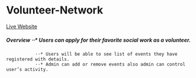 # Volunteer-Network
[Live Website](https://volunteer-network-70619.web.app/)
##### Overview ⋅⋅* Users can apply for their favorite social work as a volunteer.
               ⋅⋅* Users will be able to see list of events they have registered with details.
               ⋅⋅* Admin can add or remove events also admin can control user’s activity.
